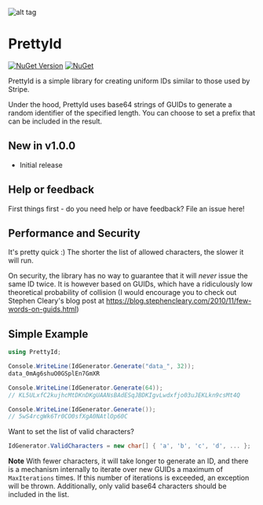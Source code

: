 ![alt tag](https://raw.githubusercontent.com/jchristn/PrettyId/main/PrettyId/Assets/icon.ico)

# PrettyId

[![NuGet Version](https://img.shields.io/nuget/v/PrettyId.svg?style=flat)](https://www.nuget.org/packages/PrettyId/) [![NuGet](https://img.shields.io/nuget/dt/PrettyId.svg)](https://www.nuget.org/packages/PrettyId) 

PrettyId is a simple library for creating uniform IDs similar to those used by Stripe.

Under the hood, PrettyId uses base64 strings of GUIDs to generate a random identifier of the specified length.  You can choose to set a prefix that can be included in the result.

## New in v1.0.0

- Initial release

## Help or feedback

First things first - do you need help or have feedback?  File an issue here!

## Performance and Security

It's pretty quick :)  The shorter the list of allowed characters, the slower it will run.

On security, the library has no way to guarantee that it will *never* issue the same ID twice.  It is however based on GUIDs, which have a ridiculously low theoretical probability of collision (I would encourage you to check out Stephen Cleary's blog post at https://blog.stephencleary.com/2010/11/few-words-on-guids.html)

## Simple Example

```csharp
using PrettyId;

Console.WriteLine(IdGenerator.Generate("data_", 32));
data_0mAg6shuO0GSplEn7GmXR

Console.WriteLine(IdGenerator.Generate(64));
// KL5ULxfC2kujhcMtDKnDKgUAANsBAdESqJBDKIgvLwdxfjo03uJEKLkn9csMt4Q

Console.WriteLine(IdGenerator.Generate());
// 5wS4rcgWk6Tr0CO0sfXgA0NAtlOp60C
```

Want to set the list of valid characters?  

```csharp
IdGenerator.ValidCharacters = new char[] { 'a', 'b', 'c', 'd', ... };
```

**Note** With fewer characters, it will take longer to generate an ID, and there is a mechanism internally to iterate over new GUIDs a maximum of ```MaxIterations``` times.  If this number of iterations is exceeded, an exception will be thrown.  Additionally, only valid base64 characters should be included in the list.  

